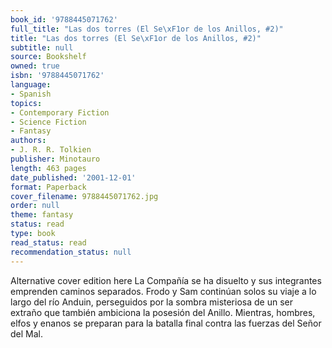 ```yaml
---
book_id: '9788445071762'
full_title: "Las dos torres (El Se\xF1or de los Anillos, #2)"
title: "Las dos torres (El Se\xF1or de los Anillos, #2)"
subtitle: null
source: Bookshelf
owned: true
isbn: '9788445071762'
language:
- Spanish
topics:
- Contemporary Fiction
- Science Fiction
- Fantasy
authors:
- J. R. R. Tolkien
publisher: Minotauro
length: 463 pages
date_published: '2001-12-01'
format: Paperback
cover_filename: 9788445071762.jpg
order: null
theme: fantasy
status: read
type: book
read_status: read
recommendation_status: null
---
```

Alternative cover edition here
La Compañía se ha disuelto y sus integrantes emprenden caminos separados. Frodo y Sam continúan solos su viaje a lo largo del río Anduin, perseguidos por la sombra misteriosa de un ser extraño que también ambiciona la posesión del Anillo. Mientras, hombres, elfos y enanos se preparan para la batalla final contra las fuerzas del Señor del Mal.
